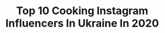 ---
title: Top 10 Cooking Instagram Influencers In Ukraine In 2020
description: >-
  Find top cooking Instagram influencers in Ukraine in 2020. Most popular hashtags: #cooking #tamerlanalena #home #vsco.
platform: Instagram
profiles:
  - username: "andreylavruk"
    fullname: >-
      ᴘʜᴏᴛᴏɢʀᴀᴘʜᴇʀ   📷
    location: "Ukraine"
    followers: 7878
    engagement: 642
    commentsToLikes: 0.038352
    avatar: "https://scontent-lht6-1.cdninstagram.com/v/t51.2885-19/s320x320/62238197_2356404121262598_2247460213089107968_n.jpg?_nc_ht=scontent-lht6-1.cdninstagram.com&_nc_ohc=m1oyh7yxvvUAX8qJjQ4&oh=cc39862d193e5f2f3181adb70db2387e&oe=5EBB385A"
    verified: false
    hashtags: "#andreylavruk, #kyivmodel, #kyivmap, #kyivcity"
  - username: "nevhorosheva"
    fullname: >-
      Настя🦊Чубар
    location: "Ukraine"
    followers: 24087
    engagement: 198
    commentsToLikes: 0.024775
    avatar: "https://scontent-atl3-1.cdninstagram.com/v/t51.2885-19/s320x320/89598424_2589806594609742_8664798135417044992_n.jpg?_nc_ht=scontent-atl3-1.cdninstagram.com&_nc_ohc=3GzV05AZUMMAX8Kkwrw&oh=35d70d342a6ac939c0dd131d1252d9b4&oe=5EBBF380"
    verified: false
    hashtags: "#carantine, #covidkindness, #covid2020, #giveaway"
  - username: "dikushnir"
    fullname: >-
      Diana Kushnir
    location: "Ukraine"
    followers: 14565
    engagement: 640
    commentsToLikes: 0.202478
    avatar: "https://scontent-ams4-1.cdninstagram.com/v/t51.2885-19/s320x320/83648365_2361940297429543_2709481737884270592_n.jpg?_nc_ht=scontent-ams4-1.cdninstagram.com&_nc_ohc=VfcF0qt5kPsAX9K-wE2&oh=324a65f4d5cfaa57996bcd14c21da3c6&oe=5EBB5822"
    verified: false
    hashtags: "#babyboy, #11, #giveaways, #taobaofashion"
  - username: "yaroslavskyi_vova"
    fullname: >-
      Владимир Ярославский
    location: "Ukraine"
    followers: 80914
    engagement: 412
    commentsToLikes: 0.041818
    avatar: "https://scontent-lhr8-1.cdninstagram.com/v/t51.2885-19/s320x320/44631414_1996009580465753_5241914328143101952_n.jpg?_nc_ht=scontent-lhr8-1.cdninstagram.com&_nc_ohc=cxNJQwWYy0cAX_FfuT5&oh=7e5f78312f6f0cb23bd939a97b50879e&oe=5EBA8274"
    verified: true
    hashtags: "#masterchef, #world, #happy, #raw"
  - username: "sifood.com.ua"
    fullname: >-
      Сильвия Бронецкая
    location: "Ukraine"
    followers: 26575
    engagement: 434
    commentsToLikes: 0.069069
    avatar: "https://scontent-ams4-1.cdninstagram.com/v/t51.2885-19/10693285_633425133437010_2077121290_a.jpg?_nc_ht=scontent-ams4-1.cdninstagram.com&_nc_ohc=p_wyPSgfDU0AX9ojFFY&oh=4d849556d2cf024f5b165f214d4a3b25&oe=5EBA49D8"
    verified: false
    hashtags: "#spaghetti, #colorpancakes, #culiflower, #foodlover"
  - username: "yulya_olifirenko"
    fullname: >-
      Юля Шматко (Олифиренко)
    location: "Ukraine"
    followers: 17751
    engagement: 358
    commentsToLikes: 0.154571
    avatar: "https://scontent-lhr8-1.cdninstagram.com/v/t51.2885-19/s320x320/80678738_2600899363528198_921220946839207936_n.jpg?_nc_ht=scontent-lhr8-1.cdninstagram.com&_nc_ohc=yz1rVUGltIEAX8XCgfF&oh=d73a7807ef0f55661011186cb813255c&oe=5EB90738"
    verified: false
    hashtags: "#planet, #photo, #clothes, #coffeetime"
  - username: "alya_small"
    fullname: >-
      -   A S       B L O G   -
    location: "Ukraine"
    followers: 51665
    engagement: 386
    commentsToLikes: 0.019967
    avatar: "https://instagram.fcai2-2.fna.fbcdn.net/v/t51.2885-19/s320x320/79763275_2617246788330548_7100166224071360512_n.jpg?_nc_ht=instagram.fcai2-2.fna.fbcdn.net&_nc_ohc=_HVZ5M6QMQ4AX8-XwXU&oh=417dfcb06cdfda85ba73169f365c84ba&oe=5E92A5B5"
    verified: false
    hashtags: "#cakes, #cooking, #chocolate, #cakeideasfoto"
  - username: "xena_axyenna"
    fullname: >-
      Ксения Логинова
    location: "Ukraine"
    followers: 11422
    engagement: 749
    commentsToLikes: 0.021691
    avatar: "https://scontent-atl3-1.cdninstagram.com/v/t51.2885-19/s320x320/90091634_549903972573423_530360647817363456_n.jpg?_nc_ht=scontent-atl3-1.cdninstagram.com&_nc_ohc=FsGVrMRTozUAX8A2KSw&oh=cd55191053b159a0a8ebcd2641bff082&oe=5EBD35BA"
    verified: false
    hashtags: "#kophangan, #phangan, #traveler, #tastygram"
  - username: "tamerlan_alena"
    fullname: >-
      ᴛᴀᴍᴇʀʟᴀɴᴀʟᴇɴᴀ
    location: "Ukraine"
    followers: 178362
    engagement: 106
    commentsToLikes: 0.023207
    avatar: "https://scontent-bos3-1.cdninstagram.com/v/t51.2885-19/s320x320/90517830_875291406252458_5754104665843171328_n.jpg?_nc_ht=scontent-bos3-1.cdninstagram.com&_nc_ohc=wV_qMetQ2cQAX8Fb0-C&oh=998220ea56531ab09e6d839bbf3050dc&oe=5EBBE389"
    verified: true
    hashtags: "#unicef, #karantina, #zvikabrand, #stayathome"
  - username: "polisha124"
    fullname: >-
      ⠀⠀⠀⠀⠀⠀⠀⠀ ᴘᴏʟɪɴᴀ ɪᴠᴀɴʏᴜᴋ ⠀⠀⠀
    location: "Ukraine"
    followers: 11189
    engagement: 683
    commentsToLikes: 0.026726
    avatar: "https://scontent-ams4-1.cdninstagram.com/v/t51.2885-19/s320x320/79512805_2684911238258948_6701463838753030144_n.jpg?_nc_ht=scontent-ams4-1.cdninstagram.com&_nc_ohc=BAIRWUabr8QAX-Ghd7N&oh=b504a6ffd9c971a25a8325cf517527d2&oe=5EB8DA1C"
    verified: false
    hashtags: "#pristash, #love, #maxbarskih, #onlineclass"
---